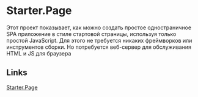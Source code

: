 # Starter.Page

Этот проект показывает, как можно создать простое одностраничное SPA приложение в стиле стартовой страницы, используя только простой JavaScript.
Для этого не требуется никаких фреймворков или инструментов сборки.
Но потребуется веб-сервер для обслуживания HTML и JS для браузера

## Links
[Starter.Page](https://4567q.github.io/starter.page/)
